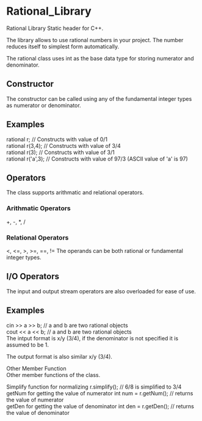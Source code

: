 # Rational_Library
Rational Library Static header for C++.

The library allows to use rational numbers in your project. The number reduces itself to simplest form automatically.

The rational class uses int as the base data type for storing numerator and denominator.

<h2><b>Constructor</b></h2>
The constructor can be called using any of the fundamental integer types as numerator or denominator.

<h2><b>Examples</h2></b>
rational r; // Constructs with value of 0/1<br>
rational r(3,4); // Constructs with value of 3/4<br>
rational r(3); // Constructs with value of 3/1<br>
rational r('a',3); // Constructs with value of 97/3 (ASCII value of 'a' is 97)<br>
<h2><b>Operators</h2></b>
The class supports arithmatic and relational operators.

<h3><b>Arithmatic Operators </h3></b> +, -, *, /
<h3><b>Relational Operators</h3></b> <, <=, >, >=, ==, !=
The operands can be both rational or fundamental integer types.

<h2><b>I/O Operators</h2></b>
The input and output stream operators are also overloaded for ease of use.

<h2><b>Examples</h2></b>
cin >> a >> b; // a and b are two rational objects<br>
cout << a << b; // a and b are two rational objects<br>
The intput format is x/y (3/4), if the denominator is not specified it is assumed to be 1.<br>

The output format is also similar x/y (3/4).

Other Member Function<br>
Other member functions of the class.<br>

Simplify function for normalizing r.simplify(); // 6/8 is simplified to 3/4<br>
getNum for getting the value of numerator int num = r.getNum(); // returns the value of numerator<br>
getDen for getting the value of denominator int den = r.getDen(); // returns the value of denominator<br>
